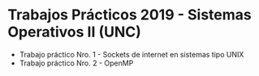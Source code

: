 # Trabajos Prácticos 2019 - Sistemas Operativos II (UNC)
- Trabajo práctico Nro. 1 - Sockets de internet en sistemas tipo UNIX
- Trabajo práctico Nro. 2 - OpenMP

